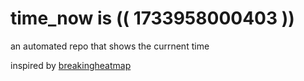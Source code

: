 # time_now is (( 1733958000403 ))

an automated repo that shows the currnent time

inspired by [breakingheatmap](https://github.com/breakingheatmap/breakingheatmap)